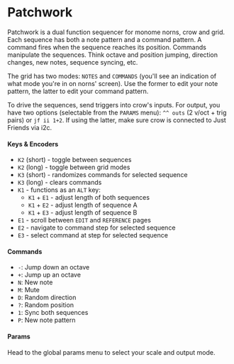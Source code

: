# Patchwork

Patchwork is a dual function sequencer for monome norns, crow and grid. Each sequence has both a note pattern and a command pattern. A command fires when the sequence reaches its position. Commands manipulate the sequences. Think octave and position jumping, direction changes, new notes, sequence syncing, etc. 

The grid has two modes: `NOTES` and `COMMANDS` (you'll see an indication of what mode you're in on norns' screen). Use the former to edit your note pattern, the latter to edit your command pattern. 

To drive the sequences, send triggers into crow's inputs. For output, you have two options (selectable from the `PARAMS` menu): `^^ outs` (2 v/oct + trig pairs) or `jf ii 1+2`. If using the latter, make sure crow is connected to Just Friends via i2c. 

#### Keys & Encoders

- `K2` (short) - toggle between sequences
- `K2` (long) - toggle between grid modes
- `K3` (short) - randomizes commands for selected sequence
- `K3` (long) - clears commands
- `K1` - functions as an `ALT` key:
  - `K1` + `E1` - adjust length of both sequences
  - `K1` + `E2` - adjust length of sequence A
  - `K1` + `E3` - adjust length of sequence B
- `E1` - scroll between `EDIT` and `REFERENCE` pages
- `E2` - navigate to command step for selected sequence
- `E3` - select command at step for selected sequence

#### Commands

- `-`: Jump down an octave 
- `+`: Jump up an octave 
- `N`: New note 
- `M`: Mute 
- `D`: Random direction 
- `?`: Random position 
- `1`: Sync both sequences 
- `P`: New note pattern 

#### Params

Head to the global params menu to select your scale and output mode. 


